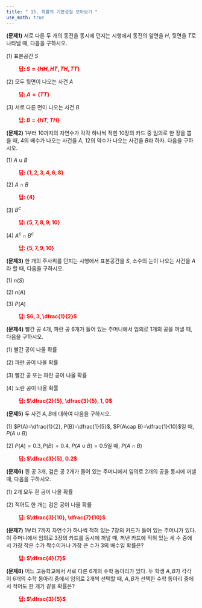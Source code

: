 ```yaml
---
title: " 15. 확률의 기본성질 모아보기 "
use_math: true
---
```


**(문제1)** 서로 다른 두 개의 동전을 동시에 던지는 시행에서 동전의 앞면을 $H$, 뒷면을 $T$로 나타낼 때, 다음을 구하시오.

(1) 표본공간 $S$

**<span style="color: red;">$\qquad$답: $S=\lbrace HH, HT, TH, TT\rbrace$</span>**

(2) 모두 뒷면이 나오는 사건 $A$

**<span style="color: red;">$\qquad$답: $A=\lbrace TT\rbrace$</span>**

(3) 서로 다른 면이 나오는 사건 $B$

**<span style="color: red;">$\qquad$답: $B=\lbrace HT, TH\rbrace$</span>**


**(문제2)** 1부터 10까지의 자연수가 각각 하나씩 적힌 10장의 카드 중 임의로 한 장을 뽑을 때, 4의 배수가 나오는 사건을 $A$, 12의 약수가 나오는 사건을 $B$라 하자. 다음을 구하시오.

(1) $A\cup B$

**<span style="color: red;">$\qquad$답: $\lbrace 1, 2, 3, 4, 6, 8\rbrace$</span>**

(2) $A\cap B$

**<span style="color: red;">$\qquad$답: $\lbrace 4\rbrace$</span>**

(3) $B^c$

**<span style="color: red;">$\qquad$답: $\lbrace 5, 7, 8, 9, 10\rbrace$</span>**

(4) $A^c\cap B^c$

**<span style="color: red;">$\qquad$답: $\lbrace 5, 7, 9, 10\rbrace$</span>**


**(문제3)** 한 개의 주사위를 던지는 시행에서 표본공간을 $S$, 소수의 눈이 나오는 사건을 $A$라 할 때, 다음을 구하시오.

(1) $n(S)$

(2) $n(A)$

(3) $P(A)$

**<span style="color: red;">$\qquad$답: $6, 3, \dfrac{1}{2}$</span>**

**(문제4)** 빨간 공 4개, 파란 공 6개가 들어 있는 주머니에서 임의로 1개의 공을 꺼낼 때, 다음을 구하시오.

(1) 빨간 공이 나올 확률

(2) 파란 공이 나올 확률

(3) 빨간 공 또는 파란 공이 나올 확률

(4) 노란 공이 나올 확률

**<span style="color: red;">$\qquad$답: $\dfrac{2}{5}, \dfrac{3}{5}, 1, 0$</span>**

**(문제5)** 두 사건 $A, B$에 대하여 다음을 구하시오.

(1) $P(A)=\dfrac{1}{2}, P(B)=\dfrac{1}{5}$, $P(A\cap B)=\dfrac{1}{10}$일 때, $P(A\cup B)$

(2) $P(A)=0.3, P(B)=0.4$, $P(A\cup B)=0.5$일 때, $P(A\cap B)$

**<span style="color: red;">$\qquad$답: $\dfrac{3}{5}, 0.2$</span>**

**(문제6)** 흰 공 3개, 검은 공 2개가 들어 있는 주머니에서 임의로 2개의 공을 동시에 꺼낼 때, 다음을 구하시오.

(1) 2개 모두 흰 공이 나올 확률

(2) 적어도 한 개는 검은 공이 나올 확률

**<span style="color: red;">$\qquad$답: $\dfrac{3}{10}, \dfrac{7}{10}$</span>**


**(문제7)** 1부터 7까지 자연수가 하나씩 적혀 있는 7장의 카드가 들어 있는 주머니가 있다. 이 주머니에서 임의로 3장의 카드를 동시에 꺼낼 때, 꺼낸 카드에 적혀 있는 세 수 중에서 가장 작은 수가 짝수이거나 가장 큰 수가 3의 배수일 확률은?

**<span style="color: red;">$\qquad$답: $\dfrac{4}{7}$</span>**

**(문제8)** 어느 고등학교에서 서로 다른 6개의 수학 동아리가 있다. 두 학생 $A, B$가 각각 이 6개의 수학 동아리 중에서 임의로 2개씩 선택할 때, $A, B$가 선택한 수학 동아리 중에서 적어도 한 개가 같을 확률은?

**<span style="color: red;">$\qquad$답: $\dfrac{3}{5}$</span>**